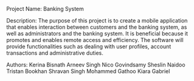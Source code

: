 Project Name: 
Banking System

Description: 
The purpose of this project is to create a mobile application that enables interaction between customers and the banking system, as well as administrators and the banking system. It is beneficial because it promotes and enables remote access and efficiency. The software will provide functionalities such as dealing with user profiles, account transactions and administrative duties.

Authors:
Kerina Bisnath
Arneev Singh
Nico Govindsamy
Sheslin Naidoo
Tristan Bookhan
Shravan Singh
Mohammed Gathoo
Kiara Gabriel

